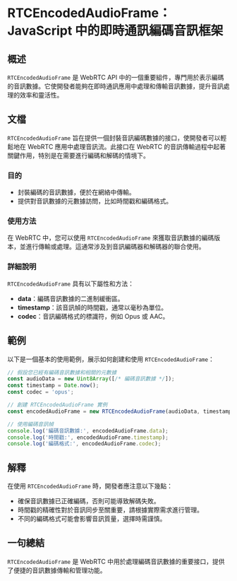 <!--
Meta Description: # RTCEncodedAudioFrame：JavaScript 中的即時通訊編碼音訊框架 ## 概述 `RTCEncodedAudioFrame` 是 WebRTC API 中的一個重要組件，專門用於表示編碼的音訊數據。它使開發者能夠在即時通訊應用中處理和傳輸音訊數據，提升音訊處理的效率和靈活性...
Meta Keywords: rtcencodedaudioframe, webrtc, timestamp, codec, const
-->

# RTCEncodedAudioFrame：JavaScript 中的即時通訊編碼音訊框架

## 概述
`RTCEncodedAudioFrame` 是 WebRTC API 中的一個重要組件，專門用於表示編碼的音訊數據。它使開發者能夠在即時通訊應用中處理和傳輸音訊數據，提升音訊處理的效率和靈活性。

## 文檔
`RTCEncodedAudioFrame` 旨在提供一個封裝音訊編碼數據的接口，使開發者可以輕鬆地在 WebRTC 應用中處理音訊流。此接口在 WebRTC 的音訊傳輸過程中起著關鍵作用，特別是在需要進行編碼和解碼的情境下。

### 目的
- 封裝編碼的音訊數據，便於在網絡中傳輸。
- 提供對音訊數據的元數據訪問，比如時間戳和編碼格式。
  
### 使用方法
在 WebRTC 中，您可以使用 `RTCEncodedAudioFrame` 來獲取音訊數據的編碼版本，並進行傳輸或處理。這通常涉及到音訊編碼器和解碼器的聯合使用。

### 詳細說明
`RTCEncodedAudioFrame` 具有以下屬性和方法：
- **data**：編碼音訊數據的二進制緩衝區。
- **timestamp**：該音訊幀的時間戳，通常以毫秒為單位。
- **codec**：音訊編碼格式的標識符，例如 Opus 或 AAC。

## 範例
以下是一個基本的使用範例，展示如何創建和使用 `RTCEncodedAudioFrame`：

```javascript
// 假設您已經有編碼音訊數據和相關的元數據
const audioData = new Uint8Array([/* 編碼音訊數據 */]);
const timestamp = Date.now();
const codec = 'opus';

// 創建 RTCEncodedAudioFrame 實例
const encodedAudioFrame = new RTCEncodedAudioFrame(audioData, timestamp, codec);

// 使用編碼音訊幀
console.log('編碼音訊數據:', encodedAudioFrame.data);
console.log('時間戳:', encodedAudioFrame.timestamp);
console.log('編碼格式:', encodedAudioFrame.codec);
```

## 解釋
在使用 `RTCEncodedAudioFrame` 時，開發者應注意以下幾點：
- 確保音訊數據已正確編碼，否則可能導致解碼失敗。
- 時間戳的精確性對於音訊同步至關重要，請根據實際需求進行管理。
- 不同的編碼格式可能會影響音訊質量，選擇時需謹慎。

## 一句總結
`RTCEncodedAudioFrame` 是 WebRTC 中用於處理編碼音訊數據的重要接口，提供了便捷的音訊數據傳輸和管理功能。